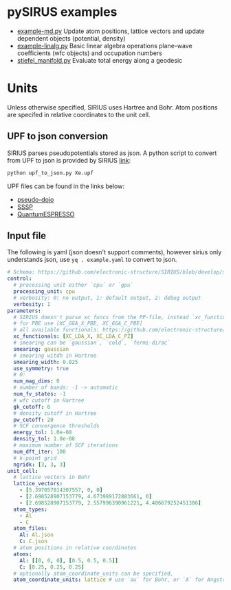 # pySIRUS examples #

+ [example-md.py](example-md.py)       Update atom positions, lattice vectors and update dependent objects (potential, density)
+ [example-linalg.py](example-linalg.py)   Basic linear algebra operations  plane-wave coefficients (wfc objects) and occupation numbers
+ [stiefel\_manifold.py]([stiefel\_manifold.py) Evaluate total energy along a geodesic

# Units #
Unless otherwise specified, SIRIUS uses Hartree and Bohr. Atom positions are
specifed in relative coordinates to the unit cell.

## UPF to json conversion ##

SIRIUS parses pseudopotentials stored as json. A python script to convert from UPF to json is provided by SIRIUS [link](https://github.com/electronic-structure/SIRIUS/tree/master/apps/dft_loop):
```bash
python upf_to_json.py Xe.upf
```

UPF files can be found in the links below:
+ [pseudo-dojo](http://www.pseudo-dojo.org/)
+ [SSSP](http://www.pseudo-dojo.org/)
+ [QuantumESPRESSO](https://www.quantum-espresso.org/pseudopotentials/)


## Input file ##

The following is yaml (json doesn't support comments), however sirius only understands json, use `yq . example.yaml` to convert to json.

```yaml
# Schema: https://github.com/electronic-structure/SIRIUS/blob/develop/src/context/input_schema.json
control:
  # processing unit either `cpu` or `gpu`
  processing_unit: cpu
  # verbosity: 0: no output, 1: default output, 2: debug output
  verbosity: 1
parameters:
  # SIRIUS doesn't parse xc funcs from the PP-file, instead `xc_functionals` is used, if empty, no XC contribution is applied
  # for PBE use [XC_GGA_X_PBE, XC_GGA_C_PBE]
  # all available functionals: https://github.com/electronic-structure/SIRIUS/blob/develop/src/potential/xc_functional_base.hpp
  xc_functionals: [XC_LDA_X, XC_LDA_C_PZ]
  # smearing can be `gaussian`, `cold`, `fermi-dirac`
  smearing: gaussian
  # smearing witdh in Hartree
  smearing_width: 0.025
  use_symmetry: true
  # 0:
  num_mag_dims: 0
  # number of bands: -1 -> automatic
  num_fv_states: -1
  # wfc cutoff in Hartree
  gk_cutoff: 6
  # density cutoff in Hartree
  pw_cutoff: 20
  # SCF convergence thresholds
  energy_tol: 1.0e-08
  density_tol: 1.0e-08
  # maximum number of SCF iterations
  num_dft_iter: 100
  # k-point grid
  ngridk: [3, 3, 3]
unit_cell:
  # lattice vectors in Bohr
  lattice_vectors:
    - [5.397057814307557, 0, 0]
    - [2.698528907153779, 4.673989172883661, 0]
    - [2.698528907153779, 2.557996390961221, 4.406679252451386]
  atom_types:
    - Al
    - C
  atom_files:
    Al: Al.json
    C: C.json
  # atom positions in relative coordinates
  atoms:
    Al: [[0, 0, 0], [0.5, 0.5, 0.5]]
    C: [0.25, 0.25, 0.25]
  # optionally atom_coordinate_units can be specified,
  atom_coordinate_units: lattice # use `au` for Bohr, or `A` for Angstroms
```

